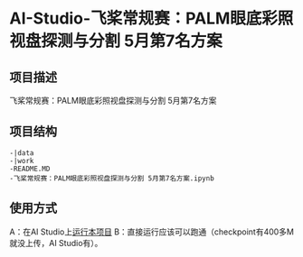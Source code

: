# AI-Studio-飞桨常规赛：PALM眼底彩照视盘探测与分割 5月第7名方案

## 项目描述
飞桨常规赛：PALM眼底彩照视盘探测与分割 5月第7名方案

## 项目结构
```
-|data
-|work
-README.MD
-飞桨常规赛：PALM眼底彩照视盘探测与分割 5月第7名方案.ipynb
```
## 使用方式
A：在AI Studio上[运行本项目](https://aistudio.baidu.com/aistudio/projectdetail/1893909)
B：直接运行应该可以跑通（checkpoint有400多M就没上传，AI Studio有）。
